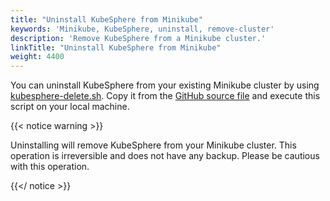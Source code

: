 ```yaml
---
title: "Uninstall KubeSphere from Minikube"
keywords: 'Minikube, KubeSphere, uninstall, remove-cluster'
description: 'Remove KubeSphere from a Minikube cluster.'
linkTitle: "Uninstall KubeSphere from Minikube"
weight: 4400
---
```


You can uninstall KubeSphere from your existing Minikube cluster by using [kubesphere-delete.sh](https://github.com/kubesphere/ks-installer/blob/release-3.1/scripts/kubesphere-delete.sh). Copy it from the [GitHub source file](https://raw.githubusercontent.com/kubesphere/ks-installer/release-3.1/scripts/kubesphere-delete.sh) and execute this script on your local machine.

{{< notice warning >}}

Uninstalling will remove KubeSphere from your Minikube cluster. This operation is irreversible and does not have any backup. Please be cautious with this operation.

{{</ notice >}}
